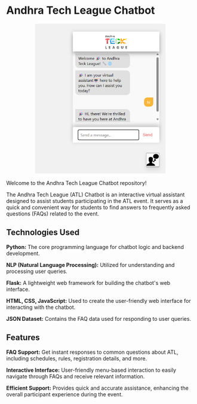 # Andhra Tech League Chatbot

<p align="center">
  <img src="ATL%20view.png" alt="Chatbot View" width="350" height="400">
</p>

<p>Welcome to the Andhra Tech League Chatbot repository!</p>

The Andhra Tech League (ATL) Chatbot is an interactive virtual assistant designed to assist students participating in the ATL event. It serves as a quick and convenient way for students to find answers to frequently asked questions (FAQs) related to the event.


## Technologies Used

 **Python:** The core programming language for chatbot logic and backend development.

 **NLP (Natural Language Processing):** Utilized for understanding and processing user queries.

 **Flask:** A lightweight web framework for building the chatbot's web interface.

 **HTML, CSS, JavaScript:** Used to create the user-friendly web interface for interacting with the chatbot.

 **JSON Dataset:** Contains the FAQ data used for responding to user queries.


## Features

 **FAQ Support:** Get instant responses to common questions about ATL, including schedules, rules, registration details, and more.

 **Interactive Interface:** User-friendly menu-based interaction to easily navigate through FAQs and receive relevant information.

 **Efficient Support:** Provides quick and accurate assistance, enhancing the overall participant experience during the event.



